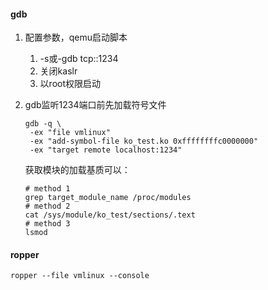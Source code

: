 #### gdb

1. 配置参数，qemu启动脚本

   1. -s或-gdb tcp::1234
   2. 关闭kaslr
   3. 以root权限启动
2. gdb监听1234端口前先加载符号文件

   ```
   gdb -q \
   	-ex "file vmlinux"
   	-ex "add-symbol-file ko_test.ko 0xffffffffc0000000"
   	-ex "target remote localhost:1234"   
   ```

   获取模块的加载基质可以：

   ```
   # method 1
   grep target_module_name /proc/modules 
   # method 2
   cat /sys/module/ko_test/sections/.text 
   # method 3
   lsmod
   ```

#### ropper

`ropper --file vmlinux --console`
